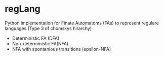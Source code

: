 # regLang

Python implementation for Finate Automatoms (FAs) to represent regulare languages (Type 3 of chomskys hirarchy)

- Deterministic FA (DFA) 
- Non-deterministic FA(NFA)
- NFA with spontanious transitions (epsilon-NFA)
